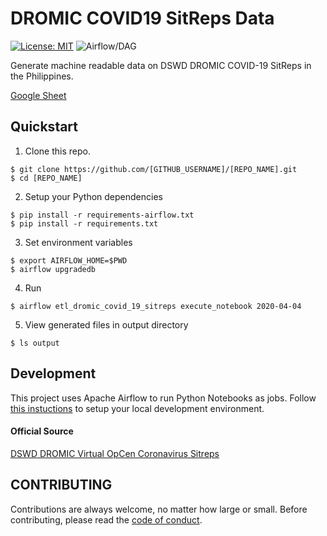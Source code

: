 # DROMIC COVID19 SitReps Data

[![License: MIT](https://img.shields.io/badge/License-MIT-blue.svg)](https://raw.githubusercontent.com/altcoder/[REPO_NAME]/master/LICENSE)
![Airflow/DAG](https://github.com/altcoder/dromic-covid19-sitreps/workflows/Airflow/DAG/badge.svg)

Generate machine readable data on DSWD DROMIC COVID-19 SitReps in the Philippines.

[Google Sheet](https://docs.google.com/spreadsheets/d/1eS44h4aIvjXspFFnTd3rEepKaL0nQNcMX_Z8Jnfclp4/edit?usp=sharing)

## Quickstart

1. Clone this repo.

```
$ git clone https://github.com/[GITHUB_USERNAME]/[REPO_NAME].git
$ cd [REPO_NAME]
```

2. Setup your Python dependencies

``` 
$ pip install -r requirements-airflow.txt
$ pip install -r requirements.txt
```

3. Set environment variables

```
$ export AIRFLOW_HOME=$PWD
$ airflow upgradedb
```

4. Run
```
$ airflow etl_dromic_covid_19_sitreps execute_notebook 2020-04-04
```

5. View generated files in output directory 

```
$ ls output
```

## Development

This project uses Apache Airflow to run Python Notebooks as jobs. Follow [this instuctions](docs/SETUP.md) to setup your local development environment. 

#### Official Source 

[DSWD DROMIC Virtual OpCen Coronavirus Sitreps](https://dromic.dswd.gov.ph/coronavirus-disease-covid-19-31-dec-2019/)


## CONTRIBUTING

Contributions are always welcome, no matter how large or small. Before contributing,
please read the [code of conduct](.github/CODE_OF_CONDUCT.md).
